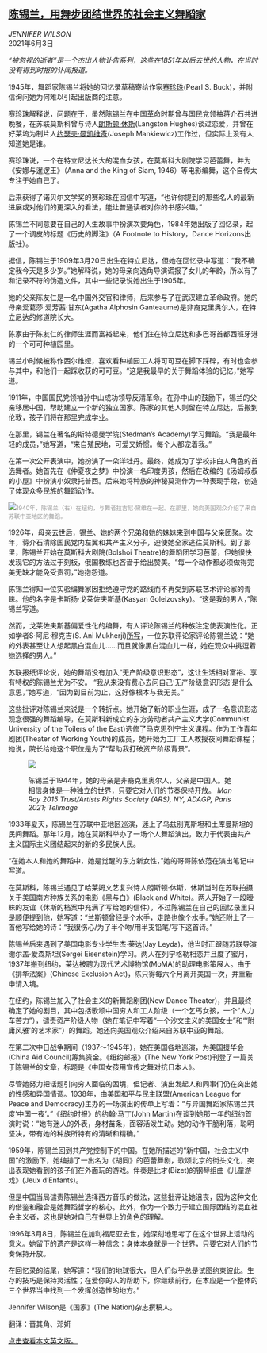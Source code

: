 <!--1622693222000-->
[陈锡兰，用舞步团结世界的社会主义舞蹈家](https://cn.nytimes.com/obits/20210603/si-lan-chen-overlooked/)
------

<address>JENNIFER WILSON</address><time pudate="2021-06-03 12:02:25" datetime="2021-06-03 12:02:25">2021年6月3日</time><section class="article-body"><p><i>“被忽视的逝者”是一个杰出人物讣告系列，这些在1851年以后去世的人物，在当时没有得到时报的讣闻报道。</i></p><p>1945年，舞蹈家陈锡兰将她的回忆录草稿寄给作家<a href="https://www.nytimes.com/1973/03/07/archives/pearl-buck-is-dead-at-80-won-nobel-prize-in-1938-pearl-buck-author.html">赛珍珠</a>(Pearl S. Buck)，并附信询问她为何难以引起出版商的注意。</p><p>赛珍珠解释说，问题在于，虽然陈锡兰在中国革命时期曾与国民党领袖蒋介石共进晚餐，在苏联莫斯科曾与诗人<a href="https://archive.nytimes.com/www.nytimes.com/books/01/04/22/specials/hughes-obit.html">朗斯顿·休斯</a>(Langston Hughes)谈过恋爱，并曾在好莱坞为制片人<a href="https://www.nytimes.com/1993/02/06/movies/joseph-l-mankiewicz-literate-skeptic-of-the-cinema-dies-at-83.html">约瑟夫·曼凯维奇</a>(Joseph Mankiewicz)工作过，但实际上没有人知道她是谁。</p><p>赛珍珠说，一个在特立尼达长大的混血女孩，在莫斯科大剧院学习芭蕾舞，并为《安娜与暹逻王》（Anna and the King of Siam, 1946）等电影编舞，这个自传太专注于她自己了。</p><p>后来获得了诺贝尔文学奖的赛珍珠在回信中写道，“也许你提到的那些名人的最新进展或对他们的更深入的看法，能让普通读者对你的书感兴趣。”</p><p>陈锡兰不同意要在自己的人生故事中扮演次要角色，1984年她出版了回忆录，起了一个调皮的标题《历史的脚注》（A Footnote to History，Dance Horizons出版社）。</p><p>据信，陈锡兰于1909年3月20日出生在特立尼达，但她在回忆录中写道：“我不确定我今天是多少岁。”她解释说，她的母亲向选角导演谎报了女儿的年龄，所以有了和记录不符的伪造文件，其中一些记录说她出生于1905年。</p><p>她的父亲陈友仁是一名中国外交官和律师，后来参与了在武汉建立革命政府。她的母亲爱葛莎·爱芳茜·甘东(Agatha Alphosin Ganteaume)是非裔克里奥尔人，在特立尼达的修道院长大。</p><p>陈家由于陈友仁的律师生涯而富裕起来，他们住在特立尼达和多巴哥首都西班牙港的一个可可种植园里。</p><p>锡兰小时候被称作西尔维娅，喜欢看种植园工人将可可豆在脚下踩碎，有时也会参与其中，和他们一起踩收获的可可豆。“这是我最早的关于舞蹈体验的记忆，”她写道。</p><p>1911年，中国国民党领袖孙中山成功领导反清革命。在孙中山的鼓励下，锡兰的父亲移居中国，帮助建立一个新的独立国家。陈家的其他人则留在特立尼达，后搬到伦敦，孩子们将在那里完成学业。</p><p>在那里，锡兰在著名的斯特德曼学院(Stedman’s Academy)学习舞蹈。“我是最年轻的成员，”她写道，“来自殖民地，可爱又娇惯。每个人都宠着我。”</p><p>在第一次公开表演中，她扮演了一朵洋牡丹。最终，她成为了学校非白人角色的首选舞者。她首先在《仲夏夜之梦》中扮演一名印度男孩，然后在改编的《汤姆叔叔的小屋》中扮演小奴隶托普西。后来她将种族的神秘莫测作为一种表现手段，创造了体现众多民族的舞蹈动作。</p><p><img src="https://images.weserv.nl/?url=static01.nyt.com/images/2021/05/27/obituaries/27Overlooked-Chen/27Overlooked-Chen-master1050.jpg"><small style="color: #999;">1940年，陈锡兰（右）在纽约，与舞者拉吉尼·黛维在一起。在那里，她向美国观众介绍了来自苏联中亚地区的舞蹈。</small></p><p>1926年，母亲去世后，锡兰、她的两个兄弟和她的妹妹来到中国与父亲团聚。次年，蒋介石清除国民党内左翼和共产主义分子，迫使她全家逃往莫斯科。到了那里，陈锡兰开始在莫斯科大剧院(Bolshoi Theatre)的舞蹈团学习芭蕾，但她很快发现它的方法过于刻板，俄国教练也吝啬于给出赞美。“每一个动作都必须做得完美无缺才能免受责罚，”她抱怨道。</p><p>陈锡兰得知一位实验编舞家因拒绝遵守党的路线而不再受到苏联艺术评论家的青睐。他的名字是卡斯扬·戈莱佐夫斯基(Kasyan Goleizovsky)。“这是我的男人，”陈锡兰写道。</p><p>然而，戈莱佐夫斯基偏爱性化的编舞，有人评论陈锡兰的种族注定使表演性化。正如学者S·阿尼·穆克吉(S. Ani Mukherji)<a rel="noopener noreferrer" target="_blank" href="https://www.cambridge.org/core/books/africa-in-europe/like-another-planet-to-the-darker-americans-black-cultural-work-in-1930s-moscow/7A1945F3F79CD514547DB5BAFE46B3FA">所写</a>，一位苏联评论家评论陈锡兰说：“她的外表甚至让人想起黑白混血儿……而且就像黑白混血儿一样，她在观众中挑逗着她选择的男人。”</p><p>苏联报纸评论说，她的舞蹈没有加入“无产阶级意识形态”，这让生活相对富裕、享有特权的陈锡兰尤为不安。 “我从来没有费心去问自己‘无产阶级意识形态’是什么意思，”她写道，“因为到目前为止，这好像根本与我无关。”</p><p>这些批评对陈锡兰来说是一个转折点。她开始了新的职业生涯，成了一名意识形态观念很强的舞蹈编导，在莫斯科新成立的东方劳动者共产主义大学(Communist University of the Toilers of the East)选修了马克思列宁主义课程。作为工作青年剧团(Theater of Working Youth)的成员，她开始为工厂工人教授夜间舞蹈课程；她说，院长给她这个职位是为了“帮助我打破资产阶级背景”。</p><p><figure class="article-inline-photo"><img src="https://images.weserv.nl/?url=static01.nyt.com/images/2021/05/27/obituaries/27Overlooked-Chen-03/27Overlooked-Chen-03-jumbo.jpg"></p><figcaption>陈锡兰于1944年，她的母亲是非裔克里奥尔人，父亲是中国人。她相信身体是一种独立的世界，只要它对人们的节奏保持开放。 <cite>Man Ray 2015 Trust/Artists Rights Society (ARS), NY, ADAGP, Paris 2021; Telimage</cite></figcaption></figure><p>1933年夏天，陈锡兰在苏联中亚地区巡演，迷上了乌兹别克斯坦和土库曼斯坦的民间舞蹈。那年12月，她在莫斯科举办了一场个人舞蹈演出，致力于代表由共产主义国际主义团结起来的新的多民族人民。</p><p>“在她本人和她的舞蹈中，她是觉醒的东方新女性，”她的哥哥陈依范在演出笔记中写道。</p><p>在莫斯科，陈锡兰遇见了哈莱姆文艺复兴诗人朗斯顿·休斯，休斯当时在苏联拍摄关于美国南方种族关系的电影《黑与白》(Black and White)。两人开始了一段暧昧的友谊（休斯的档案中充满了写给她的信件），不过陈锡兰在自己的回忆录里只是顺便提到他，她写道：“兰斯顿曾经是个水手，走路也像个水手。”她还附上了一首他写给她的诗：“我很伤心/为了半个吻/用半支铅笔/写下这首诗。”</p><p>陈锡兰后来遇到了美国电影专业学生杰·莱达(Jay Leyda)，他当时正跟随苏联导演谢尔盖·爱森斯坦(Sergei Eisenstein)学习。两人在列宁格勒相恋并且度了蜜月，1937年搬到纽约，莱达被聘为现代艺术博物馆(MoMA)的助理电影策展人。由于《排华法案》(Chinese Exclusion Act)，陈只得每六个月离开美国一次，并重新申请入境。</p><p>在纽约，陈锡兰加入了社会主义的新舞蹈剧团(New Dance Theater)，并且最终确定了她的剧目，其中包括歌颂中国穷人和工人阶级（一个乞丐女孩，一个“人力车苦力”），谴责资产阶级人物（她在笔记中写着“一个沙文主义的美国女士”和“‘附庸风雅’的艺术家”）的舞蹈。她还向美国观众介绍来自苏联中亚的舞蹈。</p><p>在第二次中日战争期间（1937～1945年），她在美国各地巡演，为美国援华会(China Aid Council)筹集资金。《纽约邮报》(The New York Post)刊登了一篇关于陈锡兰的文章，标题是《中国女孩用宣传之舞对抗日本人》。</p><p>尽管她努力把话题引向穷人面临的困境，但记者、演出发起人和同事们仍在突出她的性感和异国情调。1938年，由美国和平与民主联盟(American League for Peace and Democracy)主办的一场演出的传单上写着：“与异国舞蹈家陈锡兰共度‘中国一夜’。”《纽约时报》的约翰·马丁(John Martin)在谈到她那一年的纽约首演时说：“她有迷人的外表，身材苗条，面容活泼生动。她的动作干脆利落，聪明坚决，带有她的种族所特有的清晰和精确。”</p><p>1959年，陈锡兰回到共产党控制下的中国。在她所描述的“新中国，社会主义中国”的激励下，她编排了一出名为《胡同》的芭蕾舞剧，歌颂北京的街头文化，突出表现她看到的孩子们在外面玩的游戏。伴奏是比才(Bizet)的钢琴组曲《儿童游戏》(Jeux d’Enfants)。</p><p>但是中国当局谴责陈锡兰选择西方音乐的做法，这些批评让她沮丧，因为这种文化的借鉴和融合是她舞蹈哲学的核心。此外，作为一个致力于建立国际团结的混血社会主义者，这也是她对自己在世界上的角色的理解。</p><p>1996年3月8日，陈锡兰在加利福尼亚去世，她深刻地思考了在这个世界上活动的意义。她留下的遗产是这样一种信念：身体本身就是一个世界，只要它对人们的节奏保持开放。</p><p>在回忆录的结尾，她写道：“我们的地球很大，但人们似乎总是试图约束彼此。生存的技巧是保持灵活性；在爱你的人的帮助下，你继续前行，在本应是一个整体的三个世界当中找到一个发挥创造性的地方。”</p></section><footer class="author-info"><p>Jennifer Wilson是《国家》(The Nation)杂志撰稿人。</p><p>翻译：晋其角、邓妍</p><p><a rel="nofollow" target="_blank" href="https://www.nytimes.com/2021/05/27/obituaries/si-lan-chen-overlooked.html">点击查看本文英文版。</a></p></footer>
